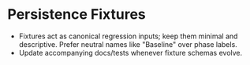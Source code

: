 # Persistence Fixtures

- Fixtures act as canonical regression inputs; keep them minimal and descriptive. Prefer neutral names like "Baseline" over phase labels.
- Update accompanying docs/tests whenever fixture schemas evolve.
